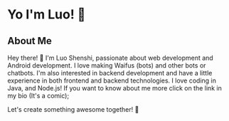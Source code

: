 # Yo I'm Luo! 🚀

## About Me
Hey there! 👋 I'm Luo Shenshi, passionate about web development and Android development. I love making Waifus (bots) and other bots or chatbots. I'm also interested in backend development and have a little experience in both frontend and backend technologies. I love coding in Java, and Node.js!
If you want to know about me more click on the link in my bio (It's a comic);

Let's create something awesome together! 🌟
